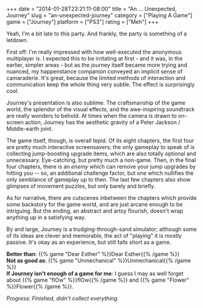 +++
date = "2014-01-28T23:21:11-08:00"
title = "An ... Unexpected, Journey"
slug = "an-unexpected-journey"
category = ["Playing A Game"]
game = ["Journey"]
platform = ["PS3"]
rating = ["Meh"]
+++

Yeah, I'm a bit late to this party.  And frankly, the party is something of a letdown.

First off: I'm really impressed with how well-executed the anonymous multiplayer is.  I expected this to be irritating at first - and it was, in the earlier, simpler areas - but as the journey itself became more trying and nuanced, my happenstance companion conveyed an implicit sense of camaraderie.  It's great, because the limited methods of interaction and communication keep the whole thing very subtle.  The effect is surprisingly cool.

Journey's presentation is also sublime.  The craftsmanship of the game world, the splendor of the visual effects, and the awe-inspiring soundtrack are really wonders to behold.  At times when the camera is drawn to on-screen action, Journey has the aesthetic gravity of a Peter Jackson / Middle-earth joint.

The game itself, though, is overall tepid.  Of its eight chapters, the first four are pretty much interactive screensavers; the only gameplay to speak of is collecting jump-boosting upgrade items, which are also totally optional and unnecessary.  Eye-catching, but pretty much a non-game.  Then, in the final four chapters, there is an <i>enemy</i> which can remove your jump upgrades by hitting you -- so, an additional challenge factor, but one which nullifies the only semblance of gameplay up to then.  The last few chapters also show glimpses of movement puzzles, but only barely and briefly.

As for narrative, there are cutscenes inbetween the chapters which provide some backstory for the game world, and are just arcane enough to be intriguing.  But the ending, an abstract and artsy flourish, doesn't wrap anything up in a satisfying way.

By and large, Journey is a trudging-through-sand simulator; although some of its ideas are clever and memorable, the act of "playing" it is mostly passive.  It's okay as an experience, but still falls short as a game.

<b>Better than</b>: {{% game "Dear Esther" %}}Dear Esther{{% /game %}}  
<b>Not as good as</b>: {{% game "Unmechanical" %}}Unmechanical{{% /game %}}  
<b>If Journey isn't enough of a game for me</b>: I guess I may as well forget about {{% game "flOw" %}}flOw{{% /game %}} and {{% game "Flower" %}}Flower{{% /game %}}.

<i>Progress: Finished, didn't collect everything.</i>